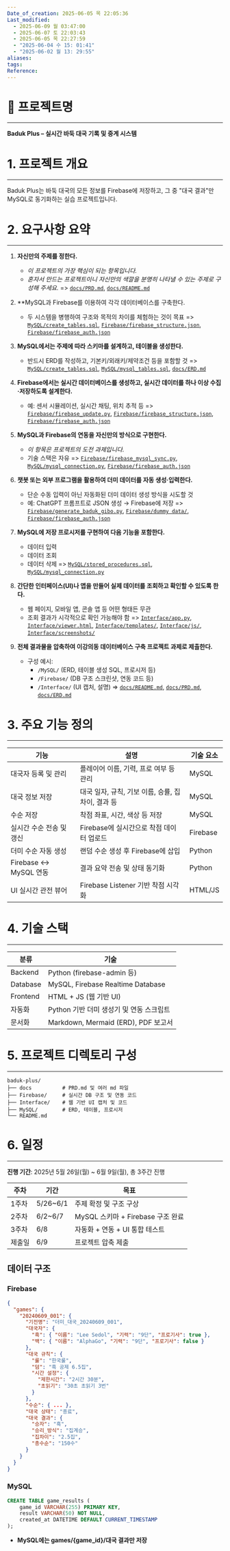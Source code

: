 ```yaml
---
Date_of_creation: 2025-06-05 목 22:05:36
Last_modified:
  - 2025-06-09 월 03:47:00
  - 2025-06-07 토 22:03:43
  - 2025-06-05 목 22:27:59
  - "2025-06-04 수 15: 01:41"
  - "2025-06-02 월 13: 29:55"
aliases: 
tags: 
Reference: 
---
```

# 🧩 프로젝트명
---
**Baduk Plus – 실시간 바둑 대국 기록 및 중계 시스템**

# 1. 프로젝트 개요
---
Baduk Plus는 바둑 대국의 모든 정보를 Firebase에 저장하고, 그 중 "대국 결과"만 MySQL로 동기화하는 실습 프로젝트입니다.

# 2. 요구사항 요약
---
1. **자신만의 주제를 정한다.**
    - _이 프로젝트의 가장 핵심이 되는 항목입니다._
    - _혼자서 만드는 프로젝트이니 자신만의 색깔을 분명히 나타낼 수 있는 주제로 구성해 주세요._ 
    => [`docs/PRD.md`](https://github.com/imsang27/Baduk-Plus/blob/main/docs/PRD.md), [`docs/README.md`](https://github.com/imsang27/Baduk-Plus/blob/main/docs/README.md)

2. **MySQL과 Firebase를 이용하여 각각 데이터베이스를 구축한다.
    - 두 시스템을 병행하여 구조와 목적의 차이를 체험하는 것이 목표
    => [`MySQL/create_tables.sql`](https://github.com/imsang27/Baduk-Plus/blob/main/MySQL/create_tables.sql), [`Firebase/firebase_structure.json`](https://github.com/imsang27/Baduk-Plus/blob/main/Firebase/firebase_structure.json), [`Firebase/firebase_auth.json`](https://github.com/imsang27/Baduk-Plus/blob/main/Firebase/firebase_auth.json)

3. **MySQL에서는 주제에 따라 스키마를 설계하고, 테이블을 생성한다.**
    - 반드시 ERD를 작성하고, 기본키/외래키/제약조건 등을 포함할 것
    => [`MySQL/create_tables.sql`](https://github.com/imsang27/Baduk-Plus/blob/main/MySQL/create_tables.sql), [`MySQL/mysql_tables.sql`](https://github.com/imsang27/Baduk-Plus/blob/main/MySQL/mysql_tables.sql), [`docs/ERD.md`](https://github.com/imsang27/Baduk-Plus/blob/main/docs/ERD.md)

4. **Firebase에서는 실시간 데이터베이스를 생성하고, 실시간 데이터를 하나 이상 수집·저장하도록 설계한다.**
    - 예: 센서 시뮬레이션, 실시간 채팅, 위치 추적 등
    => [`Firebase/firebase_update.py`](https://github.com/imsang27/Baduk-Plus/blob/main/Firebase/firebase_update.py), [`Firebase/firebase_structure.json`](https://github.com/imsang27/Baduk-Plus/blob/main/Firebase/firebase_structure.json), [`Firebase/firebase_auth.json`](https://github.com/imsang27/Baduk-Plus/blob/main/Firebase/firebase_auth.json)

5. **MySQL과 Firebase의 연동을 자신만의 방식으로 구현한다.**
    - _이 항목은 프로젝트의 도전 과제입니다._
    - 기술 스택은 자유
    => [`Firebase/firebase_mysql_sync.py`](https://github.com/imsang27/Baduk-Plus/blob/main/Firebase/firebase_mysql_sync.py), [`MySQL/mysql_connection.py`](https://github.com/imsang27/Baduk-Plus/blob/main/MySQL/mysql_connection.py), [`Firebase/firebase_auth.json`](https://github.com/imsang27/Baduk-Plus/blob/main/Firebase/firebase_auth.json)

6. **챗봇 또는 외부 프로그램을 활용하여 더미 데이터를 자동 생성·입력한다.**
    - 단순 수동 입력이 아닌 자동화된 더미 데이터 생성 방식을 시도할 것
    - 예: ChatGPT 프롬프트로 JSON 생성 → Firebase에 저장
    => [`Firebase/generate_baduk_gibo.py`](https://github.com/imsang27/Baduk-Plus/blob/main/Firebase/generate_baduk_gibo.py), [`Firebase/dummy data/`](https://github.com/imsang27/Baduk-Plus/tree/main/Firebase/dummy%20data), [`Firebase/firebase_auth.json`](https://github.com/imsang27/Baduk-Plus/blob/main/Firebase/firebase_auth.json)

7. **MySQL에 저장 프로시저를 구현하여 다음 기능을 포함한다.**
    - 데이터 입력
    - 데이터 조회
    - 데이터 삭제
    => [`MySQL/stored_procedures.sql`](https://github.com/imsang27/Baduk-Plus/blob/main/MySQL/stored_procedures.sql), [`MySQL/mysql_connection.py`](https://github.com/imsang27/Baduk-Plus/blob/main/MySQL/mysql_connection.py)

8. **간단한 인터페이스(UI)나 앱을 만들어 실제 데이터를 조회하고 확인할 수 있도록 한다.**
    - 웹 페이지, 모바일 앱, 콘솔 앱 등 어떤 형태든 무관
    - 조회 결과가 시각적으로 확인 가능해야 함
    => [`Interface/app.py`](https://github.com/imsang27/Baduk-Plus/blob/main/Interface/app.py), [`Interface/viewer.html`](https://github.com/imsang27/Baduk-Plus/blob/main/Interface/viewer.html), [`Interface/templates/`](https://github.com/imsang27/Baduk-Plus/tree/main/Interface/templates), [`Interface/js/`](https://github.com/imsang27/Baduk-Plus/tree/main/Interface/js), [`Interface/screenshots/`](https://github.com/imsang27/Baduk-Plus/tree/main/Interface/screenshots)

9. **전체 결과물을 압축하여 이강의동 데이터베이스 구축 프로젝트 과제로 제출한다.**
    - 구성 예시:
        - `/MySQL/` (ERD, 테이블 생성 SQL, 프로시저 등)
        - `/Firebase/` (DB 구조 스크린샷, 연동 코드 등)
        - `/Interface/` (UI 캡처, 설명)
    => [`docs/README.md`](https://github.com/imsang27/Baduk-Plus/blob/main/docs/README.md), [`docs/PRD.md`](https://github.com/imsang27/Baduk-Plus/blob/main/docs/PRD.md), [`docs/ERD.md`](https://github.com/imsang27/Baduk-Plus/blob/main/docs/ERD.md)

# 3. 주요 기능 정의
---

| 기능                        | 설명                                                                 | 기술 요소 |
|-----------------------------|----------------------------------------------------------------------|------------|
| 대국자 등록 및 관리          | 플레이어 이름, 기력, 프로 여부 등 관리                                 | MySQL       |
| 대국 정보 저장              | 대국 일자, 규칙, 기보 이름, 승률, 집차이, 결과 등                      | MySQL       |
| 수순 저장                   | 착점 좌표, 시간, 색상 등 저장                                        | MySQL       |
| 실시간 수순 전송 및 갱신     | Firebase에 실시간으로 착점 데이터 업로드                              | Firebase    |
| 더미 수순 자동 생성         | 랜덤 수순 생성 후 Firebase에 삽입                                     | Python      |
| Firebase ↔ MySQL 연동       | 결과 요약 전송 및 상태 동기화                                        | Python      |
| UI 실시간 관전 뷰어         | Firebase Listener 기반 착점 시각화                                   | HTML/JS     |

# 4. 기술 스택
---

| 분류       | 기술                                |
| -------- | --------------------------------- |
| Backend  | Python (firebase-admin 등)         |
| Database | MySQL, Firebase Realtime Database |
| Frontend | HTML + JS (웹 기반 UI)               |
| 자동화      | Python 기반 더미 생성기 및 연동 스크립트        |
| 문서화      | Markdown, Mermaid (ERD), PDF 보고서  |

# 5. 프로젝트 디렉토리 구성
---
```
baduk-plus/
├── docs          # PRD.md 및 여러 md 파일
├── Firebase/     # 실시간 DB 구조 및 연동 코드
├── Interface/    # 웹 기반 UI 캡처 및 코드
├── MySQL/        # ERD, 테이블, 프로시저
└── README.md
```

# 6. 일정
---
**진행 기간**: 2025년 5월 26일(월) ~ 6월 9일(월), 총 3주간 진행

| 주차  | 기간       | 목표                         |
| --- | -------- | -------------------------- |
| 1주차 | 5/26~6/1 | 주제 확정 및 구조 구상              |
| 2주차 | 6/2~6/7  | MySQL 스키마 + Firebase 구조 완료 |
| 3주차 | 6/8      | 자동화 + 연동 + UI 통합 테스트       |
| 제출일 | 6/9      | 프로젝트 압축 제출                 |

## 데이터 구조

### Firebase
```json
{
  "games": {
    "20240609_001": {
      "기전명": "더미_대국_20240609_001",
      "대국자": {
        "흑": { "이름": "Lee Sedol", "기력": "9단", "프로기사": true },
        "백": { "이름": "AlphaGo", "기력": "9단", "프로기사": false }
      },
      "대국 규칙": {
        "룰": "한국룰",
        "덤": "흑 공제 6.5집",
        "시간 설정": {
          "제한시간": "2시간 30분",
          "초읽기": "30초 초읽기 3번"
        }
      },
      "수순": { ... },
      "대국 상태": "종료",
      "대국 결과": {
        "승자": "흑",
        "승리_방식": "집계승",
        "집차이": "2.5집",
        "총수순": "150수"
      }
    }
  }
}
```

### MySQL
```sql
CREATE TABLE game_results (
    game_id VARCHAR(255) PRIMARY KEY,
    result VARCHAR(50) NOT NULL,
    created_at DATETIME DEFAULT CURRENT_TIMESTAMP
);
```
- **MySQL에는 games/{game_id}/대국 결과만 저장**
